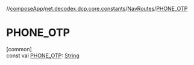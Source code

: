 //[composeApp](../../../index.md)/[net.decodex.dcp.core.constants](../index.md)/[NavRoutes](index.md)/[PHONE_OTP](-p-h-o-n-e_-o-t-p.md)

# PHONE_OTP

[common]\
const val [PHONE_OTP](-p-h-o-n-e_-o-t-p.md): [String](https://kotlinlang.org/api/latest/jvm/stdlib/kotlin/-string/index.html)
